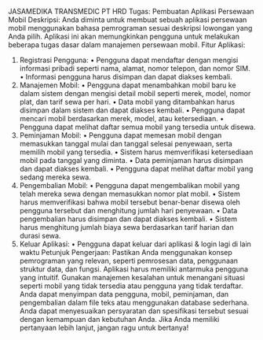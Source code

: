 JASAMEDIKA TRANSMEDIC PT
HRD 
Tugas: Pembuatan Aplikasi Persewaan Mobil
Deskripsi:
Anda diminta untuk membuat sebuah aplikasi persewaan mobil menggunakan bahasa pemrograman sesuai deskripsi lowongan yang Anda pilih. Aplikasi ini akan memungkinkan pengguna untuk melakukan beberapa tugas dasar dalam manajemen persewaan mobil.
Fitur Aplikasi:
1.	Registrasi Pengguna:
•	Pengguna dapat mendaftar dengan mengisi informasi pribadi seperti nama, alamat, nomor telepon, dan nomor SIM.
•	Informasi pengguna harus disimpan dan dapat diakses kembali.
2.	Manajemen Mobil:
•	Pengguna dapat menambahkan mobil baru ke dalam sistem dengan mengisi detail mobil seperti merek, model, nomor plat, dan tarif sewa per hari.
•	Data mobil yang ditambahkan harus disimpan dalam sistem dan dapat diakses kembali.
•	Pengguna dapat mencari mobil berdasarkan merek, model, atau ketersediaan.
•	Pengguna dapat melihat daftar semua mobil yang tersedia untuk disewa.
3.	Peminjaman Mobil:
•	Pengguna dapat memesan mobil dengan memasukkan tanggal mulai dan tanggal selesai penyewaan, serta memilih mobil yang tersedia.
•	Sistem harus memverifikasi ketersediaan mobil pada tanggal yang diminta.
•	Data peminjaman harus disimpan dan dapat diakses kembali.
•	Pengguna dapat melihat daftar mobil yang sedang mereka sewa.
4.	Pengembalian Mobil:
•	Pengguna dapat mengembalikan mobil yang telah mereka sewa dengan memasukkan nomor plat mobil.
•	Sistem harus memverifikasi bahwa mobil tersebut benar-benar disewa oleh pengguna tersebut dan menghitung jumlah hari penyewaan.
•	Data pengembalian harus disimpan dan dapat diakses kembali.
•	Sistem harus menghitung jumlah biaya sewa berdasarkan tarif harian dan durasi sewa.
5.	Keluar Aplikasi:
•	Pengguna dapat keluar dari aplikasi & login lagi di lain waktu
Petunjuk Pengerjaan:
Pastikan Anda menggunakan konsep pemrograman yang relevan, seperti pemrosesan data, penggunaan struktur data, dan fungsi. Aplikasi harus memiliki antarmuka pengguna yang intuitif. Gunakan manajemen kesalahan untuk menangani situasi seperti mobil yang tidak tersedia atau pengguna yang tidak terdaftar. Anda dapat menyimpan data pengguna, mobil, peminjaman, dan pengembalian dalam file teks atau menggunakan database sederhana.
Anda dapat menyesuaikan persyaratan dan spesifikasi tersebut sesuai dengan kemampuan dan kebutuhan Anda. Jika Anda memiliki pertanyaan lebih lanjut, jangan ragu untuk bertanya!
